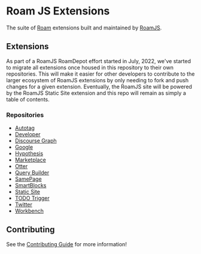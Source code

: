 # Roam JS Extensions

The suite of [Roam](https://roamresearch.com) extensions built and maintained by [RoamJS](https://roamjs.com).

## Extensions

As part of a RoamJS RoamDepot effort started in July, 2022, we've started to migrate all extensions once housed in this repository to their own repositories. This will make it easier for other developers to contribute to the larger ecosystem of RoamJS extensions by only needing to fork and push changes for a given extension. Eventually, the RoamJS site will be powered by the RoamJS Static Site extension and this repo will remain as simply a table of contents.

### Repositories

- [Autotag](https://github.com/dvargas92495/autotag)
- [Developer](https://github.com/dvargas92495/roamjs-developer)
- [Discourse Graph](https://github.com/dvargas92495/roamjs-discourse-graph)
- [Google](https://github.com/dvargas92495/roamjs-google)
- [Hypothesis](https://github.com/dvargas92495/roamjs-hypothesis)
- [Marketplace](https://github.com/dvargas92495/roamjs-marketplace)
- [Otter](https://github.com/dvargas92495/roamjs-otter)
- [Query Builder](https://github.com/dvargas92495/roamjs-query-builder)
- [SamePage](https://github.com/dvargas92495/roamjs-samepage)
- [SmartBlocks](https://github.com/dvargas92495/roamjs-smartblocks)
- [Static Site](https://github.com/dvargas92495/roamjs-static-site)
- [TODO Trigger](https://github.com/dvargas92495/roamjs-todo-trigger)
- [Twitter](https://github.com/dvargas92495/roamjs-twitter)
- [Workbench](https://github.com/dvargas92495/roamjs-workbench)

## Contributing

See the [Contributing Guide](./CONTRIBUTING.md) for more information!
